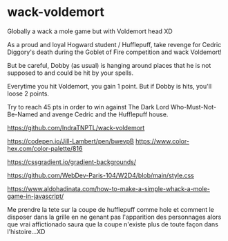 # wack-voldemort

Globally a wack a mole game but with Voldemort head XD

As a proud and loyal Hogward student / Hufflepuff, take revenge for Cedric Diggory's death during the Goblet of Fire competition and wack Voldemort!

But be careful, Dobby (as usual) is hanging around places that he is not supposed to and could be hit by your spells.

Everytime you hit Voldemort, you gain 1 point.
But if Dobby is hits, you'll loose 2 points.

Try to reach 45 pts in order to win against The Dark Lord Who-Must-Not-Be-Named and avenge Cedric and the Hufflepuff house.

<!-- Repository link -->

https://github.com/IndraTNPTL/wack-voldemort

<!-- Hogwart house colors + font if needed -->

https://codepen.io/Jill-Lambert/pen/bwevpB
https://www.color-hex.com/color-palette/816

<!-- Button CSS inspo -->

https://cssgradient.io/gradient-backgrounds/

<!-- Game from class inspo -->

https://github.com/WebDev-Paris-104/W2D4/blob/main/style.css

<!-- Help game -->

https://www.aldohadinata.com/how-to-make-a-simple-whack-a-mole-game-in-javascript/

<!-- height: calc(80vh - 5rem);
aspect-ratio: 9/16; -->

<!-- ERRORS -->

Me prendre la tete sur la coupe de hufflepuff comme hole et comment le disposer dans la grille en ne genant pas l'apparition des personnages alors que vrai affictionado saura que la coupe n'existe plus de toute façon dans l'histoire...XD
